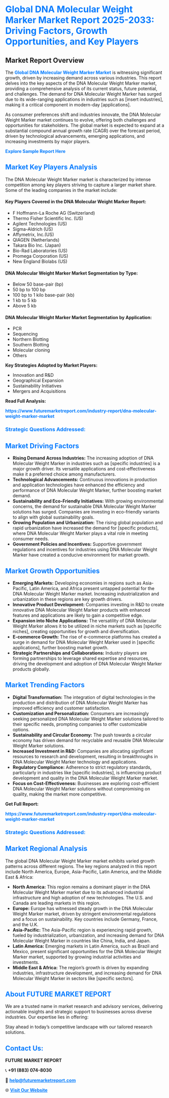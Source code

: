<h1 style="color: #007BFF;">Global DNA Molecular Weight Marker Market Report 2025-2033: Driving Factors, Growth Opportunities, and Key Players</h1>

<section id="overview">
<h2>Market Report Overview</h2>
<p>The <a href="https://www.futuremarketreport.com/industry-report/dna-molecular-weight-marker-market" style="color: #007BFF; text-decoration: none;"><strong>Global DNA Molecular Weight Marker Market</strong></a> is witnessing significant growth, driven by increasing demand across various industries. This report delves into the key aspects of the DNA Molecular Weight Marker market, providing a comprehensive analysis of its current status, future potential, and challenges. The demand for DNA Molecular Weight Marker has surged due to its wide-ranging applications in industries such as [insert industries], making it a critical component in modern-day [applications].</p>
<p>As consumer preferences shift and industries innovate, the DNA Molecular Weight Marker market continues to evolve, offering both challenges and opportunities for stakeholders. The global market is expected to expand at a substantial compound annual growth rate (CAGR) over the forecast period, driven by technological advancements, emerging applications, and increasing investments by major players.</p>
</section>

<section id="overview">
<p><a href="https://www.futuremarketreport.com/request-sample/reportId=54607" style="color: #007BFF; text-decoration: none;"><strong>Explore Sample Report Here</strong></a></p>
</section>

<section id="key-players">
<h2 style="color: #007BFF;">Market Key Players Analysis</h2>
<p>The DNA Molecular Weight Marker market is characterized by intense competition among key players striving to capture a larger market share. Some of the leading companies in the market include:</p>
<h4>Key Players Covered in the DNA Molecular Weight Marker Report:</h4>
<ul><li>F Hoffmann-La Roche AG (Switzerland)</li><li>Thermo Fisher Scientific Inc. (US)</li><li>Agilent Technologies (US)</li><li>Sigma-Aldrich (US)</li><li>Affymetrix, Inc.(US)</li><li>QIAGEN (Netherlands)</li><li>Takara Bio Inc. (Japan)</li><li>Bio-Rad Laboratories (US)</li><li>Promega Corporation (US)</li><li>New England Biolabs (US)</li></ul>
<h4>DNA Molecular Weight Marker Market Segmentation by Type:</h4>
<ul><li>Below 50 base-pair (bp)</li><li>50 bp to 100 bp</li><li>100 bp to 1 kilo base-pair (kb)</li><li>1 kb to 5 kb</li><li>Above 5 kb</li></ul>

<h4>DNA Molecular Weight Marker Market Segmentation by Application:</h4>
<ul><li>PCR</li><li>Sequencing</li><li>Northern Blotting</li><li>Southern Blotting</li><li>Molecular cloning</li><li>Others</li></ul>
<p><strong>Key Strategies Adopted by Market Players:</strong></p>
<ul>
<li>Innovation and R&D</li>
<li>Geographical Expansion</li>
<li>Sustainability Initiatives</li>
<li>Mergers and Acquisitions</li>
</ul>
</section>

<section>
<p><strong>Read Full Analysis: </strong></p><a href="https://www.futuremarketreport.com/industry-report/dna-molecular-weight-marker-market" style="color: #007BFF; text-decoration: none;"><strong>https://www.futuremarketreport.com/industry-report/dna-molecular-weight-marker-market</strong></a>
<h3 style="color: #007BFF;">Strategic Questions Addressed:</h3>
</section>

<section id="driving-factors">
<h2 style="color: #007BFF;">Market Driving Factors</h2>
<ul>
<li><strong>Rising Demand Across Industries:</strong> The increasing adoption of DNA Molecular Weight Marker in industries such as [specific industries] is a major growth driver. Its versatile applications and cost-effectiveness make it a preferred choice among manufacturers.</li>
<li><strong>Technological Advancements:</strong> Continuous innovations in production and application technologies have enhanced the efficiency and performance of DNA Molecular Weight Marker, further boosting market demand.</li>
<li><strong>Sustainability and Eco-Friendly Initiatives:</strong> With growing environmental concerns, the demand for sustainable DNA Molecular Weight Marker solutions has surged. Companies are investing in eco-friendly variants to align with global sustainability goals.</li>
<li><strong>Growing Population and Urbanization:</strong> The rising global population and rapid urbanization have increased the demand for [specific products], where DNA Molecular Weight Marker plays a vital role in meeting consumer needs.</li>
<li><strong>Government Policies and Incentives:</strong> Supportive government regulations and incentives for industries using DNA Molecular Weight Marker have created a conducive environment for market growth.</li>
</ul>
</section>

<section id="growth-opportunities">
<h2 style="color: #007BFF;">Market Growth Opportunities</h2>
<ul>
<li><strong>Emerging Markets:</strong> Developing economies in regions such as Asia-Pacific, Latin America, and Africa present untapped potential for the DNA Molecular Weight Marker market. Increasing industrialization and urbanization in these regions are key growth drivers.</li>
<li><strong>Innovative Product Development:</strong> Companies investing in R&D to create innovative DNA Molecular Weight Marker products with enhanced features and applications are likely to gain a competitive edge.</li>
<li><strong>Expansion into Niche Applications:</strong> The versatility of DNA Molecular Weight Marker allows it to be utilized in niche markets such as [specific niches], creating opportunities for growth and diversification.</li>
<li><strong>E-commerce Growth:</strong> The rise of e-commerce platforms has created a surge in demand for DNA Molecular Weight Marker used in [specific applications], further boosting market growth.</li>
<li><strong>Strategic Partnerships and Collaborations:</strong> Industry players are forming partnerships to leverage shared expertise and resources, driving the development and adoption of DNA Molecular Weight Marker products globally.</li>
</ul>
</section>

<section id="trending-factors">
<h2 style="color: #007BFF;">Market Trending Factors</h2>
<ul>
<li><strong>Digital Transformation:</strong> The integration of digital technologies in the production and distribution of DNA Molecular Weight Marker has improved efficiency and customer satisfaction.</li>
<li><strong>Customization and Personalization:</strong> Consumers are increasingly seeking personalized DNA Molecular Weight Marker solutions tailored to their specific needs, prompting companies to offer customizable options.</li>
<li><strong>Sustainability and Circular Economy:</strong> The push towards a circular economy has driven demand for recyclable and reusable DNA Molecular Weight Marker solutions.</li>
<li><strong>Increased Investment in R&D:</strong> Companies are allocating significant resources to research and development, resulting in breakthroughs in DNA Molecular Weight Marker technology and applications.</li>
<li><strong>Regulatory Compliance:</strong> Adherence to strict regulatory standards, particularly in industries like [specific industries], is influencing product development and quality in the DNA Molecular Weight Marker market.</li>
<li><strong>Focus on Cost-Effectiveness:</strong> Businesses are exploring cost-efficient DNA Molecular Weight Marker solutions without compromising on quality, making the market more competitive.</li>
</ul>
</section>

<section>
<p><strong>Get Full Report: </strong></p><a href="https://www.futuremarketreport.com/industry-report/dna-molecular-weight-marker-market" style="color: #007BFF; text-decoration: none;"><strong>https://www.futuremarketreport.com/industry-report/dna-molecular-weight-marker-market</strong></a>
<h3 style="color: #007BFF;">Strategic Questions Addressed:</h3>
</section>


<section id="regional-analysis">
<h2 style="color: #007BFF;">Market Regional Analysis</h2>
<p>The global DNA Molecular Weight Marker market exhibits varied growth patterns across different regions. The key regions analyzed in this report include North America, Europe, Asia-Pacific, Latin America, and the Middle East & Africa:</p>
<ul>
<li><strong>North America:</strong> This region remains a dominant player in the DNA Molecular Weight Marker market due to its advanced industrial infrastructure and high adoption of new technologies. The U.S. and Canada are leading markets in this region.</li>
<li><strong>Europe:</strong> Europe has witnessed steady growth in the DNA Molecular Weight Marker market, driven by stringent environmental regulations and a focus on sustainability. Key countries include Germany, France, and the U.K.</li>
<li><strong>Asia-Pacific:</strong> The Asia-Pacific region is experiencing rapid growth, fueled by industrialization, urbanization, and increasing demand for DNA Molecular Weight Marker in countries like China, India, and Japan.</li>
<li><strong>Latin America:</strong> Emerging markets in Latin America, such as Brazil and Mexico, present significant opportunities for the DNA Molecular Weight Marker market, supported by growing industrial activities and investments.</li>
<li><strong>Middle East & Africa:</strong> The region’s growth is driven by expanding industries, infrastructure development, and increasing demand for DNA Molecular Weight Marker in sectors like [specific sectors].</li>
</ul>
</section>

<footer>
<h2 style="color: #007BFF;">About FUTURE MARKET REPORT</h2>
<p>We are a trusted name in market research and advisory services, delivering actionable insights and strategic support to businesses across diverse industries. Our expertise lies in offering:</p>

<p>Stay ahead in today’s competitive landscape with our tailored research solutions.</p>

<h2 style="color: #007BFF;">Contact Us:</h2>
<p><strong>FUTURE MARKET REPORT</strong></p>
<p>📞 <strong>+91 (883) 074-8030</strong></p>
<p>📧 <strong><a href="mailto:help@futuremarketreport.com" style="color: #007BFF;">help@futuremarketreport.com</a></strong></p>
<p>🌐 <strong><a href="https://www.futuremarketreport.com/" style="color: #007BFF;">Visit Our Website</a></strong></p>
</footer>